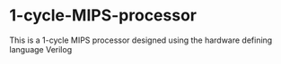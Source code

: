 # 1-cycle-MIPS-processor
This is a 1-cycle MIPS processor designed using the hardware defining language Verilog
